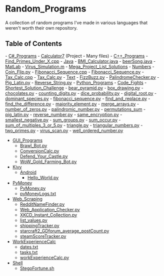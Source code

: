 Random_Programs
===============

A collection of random programs I've made in various languages that weren't worth their own repository.

<h2> Table of Contents </h2>
- <a href="https://github.com/ArnoldM904/Random_Programs/tree/master/C%23_Programs/">C#_Programs</a>
  - <a href="https://github.com/ArnoldM904/Random_Programs/tree/master/C%23_Programs/Calculator7">Calculator7</a> (Project - Many files)
- <a href="https://github.com/ArnoldM904/Random_Programs/tree/master/C%2B%2B_Programs">C++_Programs</a>
  - <a href="https://github.com/ArnoldM904/Random_Programs/blob/master/C%2B%2B_Programs/Find_Primes_Under_X.cpp">Find_Primes_Under_X.cpp</a>
- <a href="https://github.com/ArnoldM904/Random_Programs/tree/master/Java">Java</a>
  - <a href="https://github.com/ArnoldM904/Random_Programs/blob/master/Java/BMI_Calculator.java">BMI_Calculator.java</a>
  - <a href="https://github.com/ArnoldM904/Random_Programs/blob/master/Java/beerSong.java">beerSong.java</a>
- <a href="https://github.com/ArnoldM904/Random_Programs/tree/master/MatLab">MatLab</a>
  - <a href="https://github.com/ArnoldM904/Random_Programs/blob/master/MatLab/Virus_Simulation.m">Virus_Simulation.m</a> 
- <a href="https://github.com/ArnoldM904/Random_Programs/tree/master/Mega_Project_List_Solutions">Mega_Project_List_Solutions</a>
  - <a href="https://github.com/ArnoldM904/Random_Programs/tree/master/Mega_Project_List_Solutions/Numbers">Numbers</a>
    - <a href="https://github.com/ArnoldM904/Random_Programs/blob/master/Mega_Project_List_Solutions/Numbers/Coin_Flip.py">Coin_Flip.py</a>
    - <a href="https://github.com/ArnoldM904/Random_Programs/blob/master/Mega_Project_List_Solutions/Numbers/Fibonacci_Sequence.cpp">Fibonacci_Sequence.cpp</a>
    - <a href="https://github.com/ArnoldM904/Random_Programs/blob/master/Mega_Project_List_Solutions/Numbers/Fibonacci_Sequence.py">Fibonacci_Sequence.py</a>
    - <a href="https://github.com/ArnoldM904/Random_Programs/blob/master/Mega_Project_List_Solutions/Numbers/Tax_Calc.cpp">Tax_Calc.cpp</a>
    - <a href="https://github.com/ArnoldM904/Random_Programs/blob/master/Mega_Project_List_Solutions/Numbers/Tax_Calc.py">Tax_Calc.py</a>
  - <a href="https://github.com/ArnoldM904/Random_Programs/tree/master/Mega_Project_List_Solutions/Text">Text</a>
    - <a href="https://github.com/ArnoldM904/Random_Programs/blob/master/Mega_Project_List_Solutions/Text/FizzBuzz.py">FizzBuzz.py</a>
    - <a href="https://github.com/ArnoldM904/Random_Programs/blob/master/Mega_Project_List_Solutions/Text/PalindromeChecker.py">PalindromeChecker.py</a>
    - <a href="https://github.com/ArnoldM904/Random_Programs/blob/master/Mega_Project_List_Solutions/Text/Pig_Latin.py">Pig_Latin.py</a>
    - <a href="https://github.com/ArnoldM904/Random_Programs/blob/master/Mega_Project_List_Solutions/Text/Pig_Latin.py">Reverse_String.py</a>
- <a href="https://github.com/ArnoldM904/Random_Programs/tree/master/Python_Programs">Python_Programs</a>
  - <a href="https://github.com/ArnoldM904/Random_Programs/tree/master/Python_Programs/Code_Fights">Code_Fights</a>
    - <a href="https://github.com/ArnoldM904/Random_Programs/tree/master/Python_Programs/Code_Fights/Shortest_Solution_Challenge">Shortest_Solution_Challenge</a>
      - <a href="https://github.com/ArnoldM904/Random_Programs/blob/master/Python_Programs/Code_Fights/Shortest_Solution_Challenge/bear_pyramid.py">bear_pyramid.py</a>
      - <a href="https://github.com/ArnoldM904/Random_Programs/blob/master/Python_Programs/Code_Fights/Shortest_Solution_Challenge/box_drawing.py">box_drawing.py</a>
      - <a href="https://github.com/ArnoldM904/Random_Programs/blob/master/Python_Programs/Code_Fights/Shortest_Solution_Challenge/chocolates.py">chocolates.py</a>
      - <a href="https://github.com/ArnoldM904/Random_Programs/blob/master/Python_Programs/Code_Fights/Shortest_Solution_Challenge/counting_digits.py">counting_digits.py</a>
      - <a href="https://github.com/ArnoldM904/Random_Programs/blob/master/Python_Programs/Code_Fights/Shortest_Solution_Challenge/dice_probability.py">dice_probability.py</a>
      - <a href="https://github.com/ArnoldM904/Random_Programs/blob/master/Python_Programs/Code_Fights/Shortest_Solution_Challenge/digital_root.py">digital_root.py</a>
      - <a href="https://github.com/ArnoldM904/Random_Programs/blob/master/Python_Programs/Code_Fights/Shortest_Solution_Challenge/dominant_species.py">dominant_species.py</a>
      - <a href="https://github.com/ArnoldM904/Random_Programs/blob/master/Python_Programs/Code_Fights/Shortest_Solution_Challenge/fibonacci_sequence.py">fibonacci_sequence.py</a>
      - <a href="https://github.com/ArnoldM904/Random_Programs/blob/master/Python_Programs/Code_Fights/Shortest_Solution_Challenge/find_and_replace.py">find_and_replace.py</a>
      - <a href="https://github.com/ArnoldM904/Random_Programs/blob/master/Python_Programs/Code_Fights/Shortest_Solution_Challenge/find_the_difference.py">find_the_difference.py</a>
      - <a href="https://github.com/ArnoldM904/Random_Programs/blob/master/Python_Programs/Code_Fights/Shortest_Solution_Challenge/majority_element.py">majority_element.py</a>
      - <a href="https://github.com/ArnoldM904/Random_Programs/blob/master/Python_Programs/Code_Fights/Shortest_Solution_Challenge/merge_arrays.py">merge_arrays.py</a>
      - <a href="https://github.com/ArnoldM904/Random_Programs/blob/master/Python_Programs/Code_Fights/Shortest_Solution_Challenge/number_of_zeros.py">number_of_zeros.py</a>
      - <a href="https://github.com/ArnoldM904/Random_Programs/blob/master/Python_Programs/Code_Fights/Shortest_Solution_Challenge/palindromic_number.py">palindromic_number.py</a>
      - <a href="https://github.com/ArnoldM904/Random_Programs/blob/master/Python_Programs/Code_Fights/Shortest_Solution_Challenge/permutations_sum.py">permutations_sum</a>
      - <a href="https://github.com/ArnoldM904/Random_Programs/blob/master/Python_Programs/Code_Fights/Shortest_Solution_Challenge/pig_latin.py">pig_latin.py</a>
      - <a href="https://github.com/ArnoldM904/Random_Programs/blob/master/Python_Programs/Code_Fights/Shortest_Solution_Challenge/reverse_number.py">reverse_number.py</a>
      - <a href="https://github.com/ArnoldM904/Random_Programs/blob/master/Python_Programs/Code_Fights/Shortest_Solution_Challenge/same_encryption.py">same_encryption.py</a>
      - <a href="https://github.com/ArnoldM904/Random_Programs/blob/master/Python_Programs/Code_Fights/Shortest_Solution_Challenge/smallest_negative.py">smallest_negative.py</a>
      - <a href="https://github.com/ArnoldM904/Random_Programs/blob/master/Python_Programs/Code_Fights/Shortest_Solution_Challenge/sum_groups.py">sum_groups.py</a>
      - <a href="https://github.com/ArnoldM904/Random_Programs/blob/master/Python_Programs/Code_Fights/Shortest_Solution_Challenge/sum_occur.py">sum_occur.py</a>
      - <a href="https://github.com/ArnoldM904/Random_Programs/blob/master/Python_Programs/Code_Fights/Shortest_Solution_Challenge/sum_of_multiples_3_or_5.py">sum_of_multiples_3_or_5.py</a>
      - <a href="https://github.com/ArnoldM904/Random_Programs/blob/master/Python_Programs/Code_Fights/Shortest_Solution_Challenge/triangle.py">triangle.py</a>
      - <a href="https://github.com/ArnoldM904/Random_Programs/blob/master/Python_Programs/Code_Fights/Shortest_Solution_Challenge/triangular_numbers.py">triangular_numbers.py</a>
      - <a href="https://github.com/ArnoldM904/Random_Programs/blob/master/Python_Programs/Code_Fights/Shortest_Solution_Challenge/two_primes.py">two_primes.py</a>
      - <a href="https://github.com/ArnoldM904/Random_Programs/blob/master/Python_Programs/Code_Fights/Shortest_Solution_Challenge/virus_scan.py">virus_scan.py</a>
      - <a href="https://github.com/ArnoldM904/Random_Programs/blob/master/Python_Programs/Code_Fights/Shortest_Solution_Challenge/well_ordered_number.py">well_ordered_number.py</a>

  - <a href="https://github.com/ArnoldM904/Random_Programs/tree/master/Python_Programs/GUI_Programs">GUI_Programs</a>
    - <a href="https://github.com/ArnoldM904/Random_Programs/blob/master/Python_Programs/GUI_Programs/Brawl_Bot.py">Brawl_Bot.py</a>
    - <a href="https://github.com/ArnoldM904/Random_Programs/blob/master/Python_Programs/GUI_Programs/ConversionCalc.py">ConversionCalc.py</a>
    - <a href="https://github.com/ArnoldM904/Random_Programs/blob/master/Python_Programs/GUI_Programs/Defend_Your_Castle.py">Defend_Your_Castle.py</a>
    - <a href="https://github.com/ArnoldM904/Random_Programs/blob/master/Python_Programs/GUI_Programs/WoW_Gold_Farming_Bot.py">WoW_Gold_Farming_Bot.py</a>
  - <a href="https://github.com/ArnoldM904/Random_Programs/tree/master/Python_Programs/Kivy/Android">Kivy</a>
    - <a href="https://github.com/ArnoldM904/Random_Programs/tree/master/Python_Programs/Kivy/Android">Android</a>
      - <a href="https://github.com/ArnoldM904/Random_Programs/blob/master/Python_Programs/Kivy/Android/Hello_World.py">Hello_World.py</a>
  - <a href="https://github.com/ArnoldM904/Random_Programs/tree/master/Python_Programs/PyMoney">PyMoney</a>
    - <a href="https://github.com/ArnoldM904/Random_Programs/blob/master/Python_Programs/PyMoney/PyMoney.py">PyMoney.py</a>
    - <a href="https://github.com/ArnoldM904/Random_Programs/blob/master/Python_Programs/PyMoney/pyMoneyLogs.txt">pyMoneyLogs.txt</a>
  - <a href="https://github.com/ArnoldM904/Random_Programs/tree/master/Python_Programs/Web_Scraping">Web_Scraping</a>
    - <a href="https://github.com/ArnoldM904/Random_Programs/blob/master/Python_Programs/Web_Scraping/RedditNameFinder.py">RedditNameFinder.py</a>
    - <a href="https://github.com/ArnoldM904/Random_Programs/blob/master/Python_Programs/Web_Scraping/Web_Application_Checker.py">Web_Application_Checker.py</a>
    - <a href="https://github.com/ArnoldM904/Random_Programs/blob/master/Python_Programs/Web_Scraping/XKCD_Instant_Collection.py">XKCD_Instant_Collection.py</a>
    - <a href="https://github.com/ArnoldM904/Random_Programs/blob/master/Python_Programs/Web_Scraping/list_values.py">list_values.py</a>
    - <a href="https://github.com/ArnoldM904/Random_Programs/blob/master/Python_Programs/Web_Scraping/shippingTracker.py">shippingTracker.py</a>
    - <a href="https://github.com/ArnoldM904/Random_Programs/blob/master/Python_Programs/Web_Scraping/starcraft2_GDforum_average_postCount.py">starcraft2_GDforum_average_postCount.py</a>
    - <a href="https://github.com/ArnoldM904/Random_Programs/blob/master/Python_Programs/Web_Scraping/steamScoreTracker.py">steamScoreTracker.py</a>
  - <a href="https://github.com/ArnoldM904/Random_Programs/tree/master/Python_Programs/workExperienceCalc">WorkExperienceCalc</a>
    - <a href="https://github.com/ArnoldM904/Random_Programs/blob/master/Python_Programs/workExperienceCalc/dates.txt">dates.txt</a>
    - <a href="https://github.com/ArnoldM904/Random_Programs/blob/master/Python_Programs/workExperienceCalc/tasks.txt">tasks.txt</a>
    - <a href="https://github.com/ArnoldM904/Random_Programs/blob/master/Python_Programs/workExperienceCalc/workExperienceCalc.py">workExperienceCalc.py</a>
- <a href="https://github.com/ArnoldM904/Random_Programs/tree/master/Shell">Shell</a>
  - <a href="https://github.com/ArnoldM904/Random_Programs/blob/master/Shell/StegoFortune.sh">StegoFortune.sh</a> 
